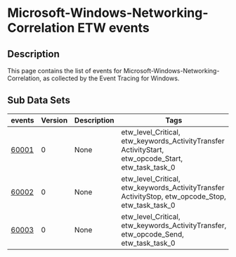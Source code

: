 # Microsoft-Windows-Networking-Correlation ETW events

## Description
This page contains the list of events for Microsoft-Windows-Networking-Correlation, as collected by the Event Tracing for Windows.

## Sub Data Sets
|events|Version|Description|Tags|
|---|---|---|---|
|[60001](events/event-60001.md)|0|None|etw_level_Critical, etw_keywords_ActivityTransfer ActivityStart, etw_opcode_Start, etw_task_task_0|
|[60002](events/event-60002.md)|0|None|etw_level_Critical, etw_keywords_ActivityTransfer ActivityStop, etw_opcode_Stop, etw_task_task_0|
|[60003](events/event-60003.md)|0|None|etw_level_Critical, etw_keywords_ActivityTransfer, etw_opcode_Send, etw_task_task_0|
